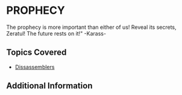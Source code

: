 # PROPHECY 
The prophecy is more important than either of us! Reveal its secrets, Zeratul! The future rests on it!" -Karass-
## Topics Covered

- [Dissassemblers](/reverse-engineering/what-are-disassemblers/)
## Additional Information

